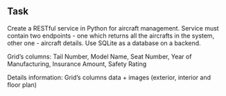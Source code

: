 Task
----

Create a RESTful service in Python for aircraft management. Service must contain two endpoints - one which returns all the aircrafts in the system, other one - aircraft details. Use SQLite as a database on a backend.
 
Grid’s columns:
Tail Number, Model Name, Seat Number, Year of Manufacturing, Insurance Amount, Safety Rating
 
Details information:
Grid’s columns data + images (exterior, interior and floor plan)
